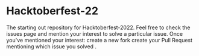 # Hacktoberfest-22




The starting out repository for Hacktoberfest-2022. Feel free to check the issues page and mention your interest to solve a particular issue. Once you've mentioned your interest: create a new fork create your Pull Request mentioning which issue you solved .
